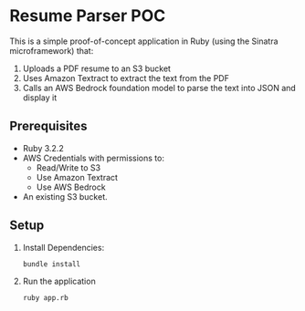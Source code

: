 # Resume Parser POC

This is a simple proof-of-concept application in Ruby (using the Sinatra microframework) that:

1. Uploads a PDF resume to an S3 bucket
2. Uses Amazon Textract to extract the text from the PDF
3. Calls an AWS Bedrock foundation model to parse the text into JSON and display it

## Prerequisites

- Ruby 3.2.2
- AWS Credentials with permissions to:
  - Read/Write to S3
  - Use Amazon Textract
  - Use AWS Bedrock
- An existing S3 bucket.

## Setup

1. Install Dependencies:
   ```bash
   bundle install
   ```
2. Run the application
   ```bash
   ruby app.rb
   ```
   



